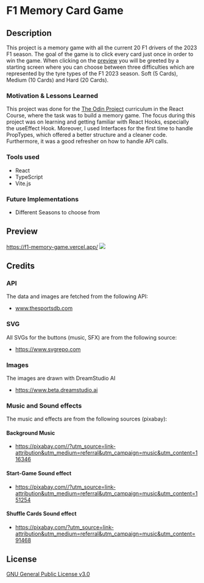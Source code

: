 # F1 Memory Card Game

## Description

This project is a memory game with all the current 20 F1 drivers of the 2023 F1 season. The goal of the game is to click every card just once in order to win the game. When clicking on the [preview](https://f1-memory-game.vercel.app/) you will be greeted by a starting screen where you can choose between three difficulties which are represented by the tyre types of the F1 2023 season. Soft (5 Cards), Medium (10 Cards) and Hard (20 Cards).

### Motivation & Lessons Learned

This project was done for the [The Odin Project](https://www.theodinproject.com) curriculum in the React Course, where the task was to build a memory game. The focus during this project was on learning and getting familiar with React Hooks, especially the useEffect Hook.
Moreover, I used Interfaces for the first time to handle PropTypes, which offered a better structure and a cleaner code.
Furthermore, it was a good refresher on how to handle API calls.

### Tools used

- React
- TypeScript
- Vite.js

### Future Implementations

- Different Seasons to choose from

## Preview

https://f1-memory-game.vercel.app/
![](https://janpomelo.com/f1-memory.webp)

## Credits

### API

The data and images are fetched from the following API:

- www.thesportsdb.com

### SVG

All SVGs for the buttons (music, SFX) are from the following source:

- https://www.svgrepo.com

### Images

The images are drawn with DreamStudio AI

- https://www.beta.dreamstudio.ai

### Music and Sound effects

The music and effects are from the following sources (pixabay):

#### Background Music

- https://pixabay.com//?utm_source=link-attribution&utm_medium=referral&utm_campaign=music&utm_content=116346

#### Start-Game Sound effect

- https://pixabay.com//?utm_source=link-attribution&utm_medium=referral&utm_campaign=music&utm_content=151254

#### Shuffle Cards Sound effect

- https://pixabay.com/?utm_source=link-attribution&utm_medium=referral&utm_campaign=music&utm_content=91468

## License

[GNU General Public License v3.0
](https://choosealicense.com/licenses/gpl-3.0/)
